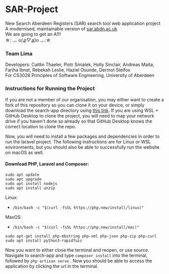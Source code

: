 # SAR-Project
New Search Aberdeen Registers (SAR) search tool web application project
<br>A modernised, maintainable version of [sar.abdn.ac.uk](sar.abdn.ac.uk)
<br> We are going to get an A1!!
<br> ☆*: .｡. o(≧▽≦)o .｡.:*☆

### Team Lima
Developers: Caitlin Thaeler, Piotr Smialek, Holly Sinclair, Andreas Maita, Fariha Ibnat, Rebekah Leslie, Haziel Osunde, Dermot Stelfox
<br>For CS3028 Principles of Software Engineering, University of Aberdeen

### Instructions for Running the Project

If you are not a member of our organisation, you may either want to create a fork of this repository so you can clone it on your device, or simply download the search-app directory using [this link](https://download-directory.github.io/?url=https://github.com/GroupLima/SAR-Repo/tree/main/search-app). If you are using WSL + GitHub Desktop to clone the project, you will need to map your network drive if you haven't done so already so that GitHub Desktop knows the correct location to clone the repo.

Now, you will need to install a few packages and dependencies in order to run the laravel project. The following instructions are for Linux or WSL environments, but you should also be able to successfully run the website on macOS as well.

#### Download PHP, Laravel and Composer:
`sudo apt update`
<br>`sudo apt upgrade`
<br>`sudo apt install nodejs`
<br>`sudo apt install unzip`

Linux:
* `/bin/bash -c "$(curl -fsSL https://php.new/install/linux)"`

MaxOS:
* `/bin/bash -c "$(curl -fsSL https://php.new/install/mac)"`

`sudo apt-get install php-mbstring php-xml php-json php-zip php-curl`
<br>`sudo apt install python3-rapidfuzz`

Now you want to either close the terminal and reopen, or use source.
<br>Navigate to search-app and type `composer install` into the terminal, followed by `php artisan serve` . Now you should be able to access the application by clicking the url in the terminal.


